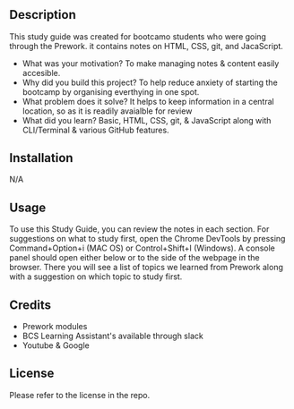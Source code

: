 # <Study Guide Webpage>

## Description

This study guide was created for bootcamo students who were going through the Prework. it contains notes on HTML, CSS, git, and JacaScript.

- What was your motivation?
    To make managing notes & content easily accesible.
- Why did you build this project?
    To help reduce anxiety of starting the bootcamp by organising everthying in one spot.
- What problem does it solve?
    It helps to keep information in a central location, so as it is readily avaialble for review
- What did you learn?
    Basic, HTML, CSS, git, & JavaScript along with CLI/Terminal & various GitHub features.


## Installation

   N/A

## Usage

To use this Study Guide, you can review the notes in each section. For suggestions on what to study first, open the Chrome DevTools by pressing Command+Option+i (MAC OS) or Control+Shift+I (Windows). A console panel should open either below or to the side of the webpage in the browser. There you will see a list of topics we learned from Prework along with a suggestion on which topic to study first.

## Credits

- Prework modules
- BCS Learning Assistant's available through slack
- Youtube & Google

## License

Please refer to the license in the repo.
